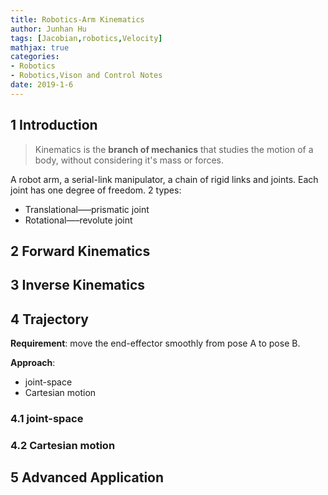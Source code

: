```yaml
---
title: Robotics-Arm Kinematics
author: Junhan Hu
tags: [Jacobian,robotics,Velocity]
mathjax: true
categories:
- Robotics
- Robotics,Vison and Control Notes
date: 2019-1-6
---
```


## 1 Introduction

> Kinematics is the **branch of mechanics** that studies the motion of a body, without considering it's mass or forces.

A robot arm, a serial-link manipulator, a chain of rigid links and joints. Each joint has one degree of freedom. 2 types:

* Translational—–prismatic joint
* Rotational—–revolute joint

<!-- more -->

## 2 Forward Kinematics

## 3 Inverse Kinematics

## 4 Trajectory

**Requirement**: move the end-effector smoothly from pose A to pose B.

**Approach**:

* joint-space
* Cartesian motion

### 4.1 joint-space

### 4.2 Cartesian motion

## 5 Advanced Application